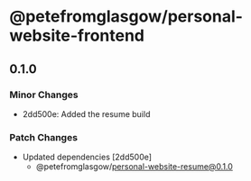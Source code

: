 # @petefromglasgow/personal-website-frontend

## 0.1.0

### Minor Changes

- 2dd500e: Added the resume build

### Patch Changes

- Updated dependencies [2dd500e]
  - @petefromglasgow/personal-website-resume@0.1.0
